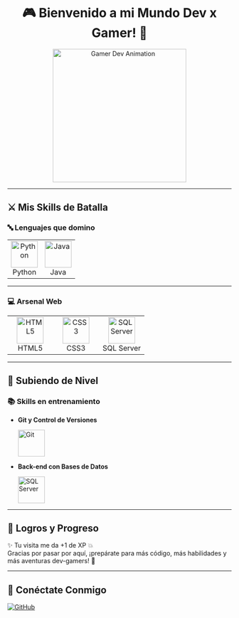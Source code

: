 <h1 align="center">🎮 Bienvenido a mi Mundo Dev x Gamer! 👾</h1>

<p align="center">
  <img src="https://media.giphy.com/media/2yx0Xo2ESaX1CMbJje/giphy.gif" width="300" alt="Gamer Dev Animation">
</p>

---

## ⚔️ Mis Skills de Batalla

### 🔤 Lenguajes que domino

<table>
  <tr>
    <td align="center" width="50%">
      <img height="60px" src="https://www.vectorlogo.zone/logos/python/python-ar21.svg" alt="Python">
      <br/>Python
    </td>
    <td align="center" width="50%">
      <img height="60px" src="https://www.vectorlogo.zone/logos/java/java-ar21.svg" alt="Java">
      <br/>Java
    </td>
  </tr>
</table>

---

### 💻 Arsenal Web

<table>
  <tr>
    <td align="center" width="33%">
      <img height="60px" src="https://www.vectorlogo.zone/logos/w3_html5/w3_html5-ar21.svg" alt="HTML5">
      <br/>HTML5
    </td>
    <td align="center" width="33%">
      <img height="60px" src="https://1000logos.net/wp-content/uploads/2020/09/CSS-Logo.png" alt="CSS3">
      <br/>CSS3
    </td>
    <td align="center" width="33%">
      <img height="60px" src="https://www.svgrepo.com/show/303229/microsoft-sql-server-logo.svg" alt="SQL Server">
      <br/>SQL Server
    </td>
  </tr>
</table>

---

## 🧠 Subiendo de Nivel

### 📚 Skills en entrenamiento

- **Git y Control de Versiones**
  
  <img height="60px" src="https://www.vectorlogo.zone/logos/git-scm/git-scm-ar21.svg" alt="Git"/>

- **Back-end con Bases de Datos**

  <img height="60px" src="https://www.svgrepo.com/show/303229/microsoft-sql-server-logo.svg" alt="SQL Server"/>

---

## 🎯 Logros y Progreso

✨ Tu visita me da +1 de XP 💥  
Gracias por pasar por aquí, ¡prepárate para más código, más habilidades y más aventuras dev-gamers! 🚀

---

## 📡 Conéctate Conmigo

<p>
  <a href="https://github.com/Aklan32"><img src="https://img.shields.io/badge/-GitHub-Aklan32-black?logo=github&style=flat-square" alt="GitHub"/></a>
  <a hre
